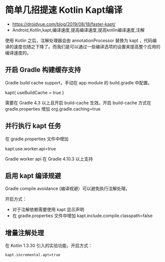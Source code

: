 # 简单几招提速 Kotlin Kapt编译
- https://droidyue.com/blog/2019/08/18/faster-kapt/
- Android,Kotlin,kapt,编译速度,提高编译速度,提高kotlin编译速度,注解

使用 Kotlin 之后，注解处理器会由 annotationProcessor 替换为 kapt ，代码编译的速度也随之下降了。而我们是可以通过一些编译选项的设置来提高整个应用的编译速度的。

## 开启 Gradle 构建缓存支持

Gradle build cache support，手动在 app module 的 build.gradle 中配置。

  kapt{
     useBuildCache = true
  }
  
需要在 Gradle 4.3 以上且开启 build-cache 生效。开启 build-cache 方式在 gradle.properties 增加  org.gradle.caching=true


## 并行执行 kapt 任务

在 gradle.properties 文件中增加

  kapt.use.worker.api=true
  
Gradle worker api 在 Gradle 4.10.3 以上支持

## 启用 kapt 编译规避

Gradle compile avoidance (编译规避）可以避免执行注解处理。

开启方式：

 - 对于注解依赖需要使用 kapt 显示声明
 - 在 gradle.properties 文件中增加 kapt.include.compile.classpath=false
 
 ## 增量注解处理
 
 在 Kotlin 1.3.30 引入的实验功能，开启方式：
 
    kapt.incremental.apt=true
    

 
 
 
 

